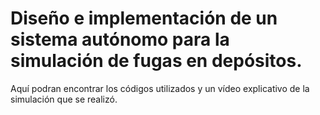 # Diseño e implementación de un sistema autónomo para la simulación de fugas en depósitos.
Aquí podran encontrar los códigos utilizados y un vídeo explicativo de la simulación que se realizó.
